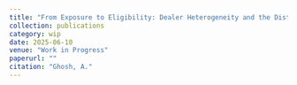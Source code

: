 ```yaml
---
title: "From Exposure to Eligibility: Dealer Heterogeneity and the Distribution of EV Subsidy Benefits"
collection: publications
category: wip
date: 2025-06-10
venue: "Work in Progress"
paperurl: ""
citation: "Ghosh, A."
---
```

